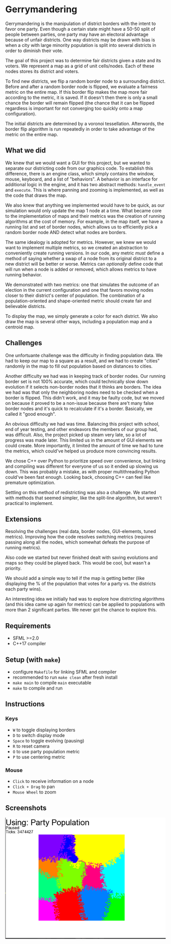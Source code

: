 # Gerrymandering

Gerrymandering is the manipulation of district borders with the intent to favor one party. Even though a certain state might have a 50-50 split of people between parties, one party may have an electoral advantage because of unfair districts. One way districts may be drawn with bias is when a city with large minority population is split into several districts in order to diminish their vote.

The goal of this project was to determine fair districts given a state and its voters. We represent a map as a grid of unit cells/nodes. Each of these nodes stores its district and voters.

To find new districts, we flip a random border node to a surrounding district. Before and after a random border node is flipped, we evaluate a fairness metric on the entire map. If this border flip makes the map more fair according to the metric, it is saved. If it doesn't then there is only a small chance the border will remain flipped (the chance that it can be flipped regardless is important for not converging too quickly onto a map configuration).

The initial districts are determined by a voronoi tessellation. Afterwords, the border flip algorithm is run repeatedly in order to take advantage of the metric on the entire map.

## What we did

We knew that we would want a GUI for this project, but we wanted to separate our districting code from our graphics code. To establish this difference, there is an engine class, which simply contains the window, mouse, keyboard, and a list of "behaviors". A behavior is an interface for additional logic in the engine, and it has two abstract methods: `handle_event` and `execute`. This is where panning and zooming is implemented, as well as the code that draws the map.

We also knew that anything we implemented would have to be quick, as our simulation would only update the map 1 node at a time. What became core to the implementation of maps and their metrics was the creation of running algorithms at the cost of memory. For example, in the map itself, we have a running list and set of border nodes, which allows us to efficiently pick a random border node AND detect what nodes are borders.

The same idealogy is adopted for metrics. However, we knew we would want to implement multiple metrics, so we created an abstraction to conveniently create running versions. In our code, any metric *must* define a method of saying whether a swap of a node from its original district to a new district will be better or worse. Metrics can *optionally* define code that will run when a node is added or removed, which allows metrics to have running behavior.

We demonstrated with two metrics: one that simulates the outcome of an election in the current configuration and one that favors moving nodes closer to their district's center of population. The combination of a population-oriented and shape-oriented metric should create fair and believable districts.

To display the map, we simply generate a color for each district. We also draw the map is several other ways, including a population map and a centroid map.

## Challenges

One unfortuante challenge was the difficulty in finding population data. We had to keep our map to a square as a result, and we had to create "cities" randomly in the map to fill out population based on distances to cities.

Another difficulty we had was in keeping track of border nodes. Our running border set is not 100% accurate, which could technically slow down evolution if it selects non-border nodes that it thinks are borders. The idea we had was that only the neighboring nodes need to be checked when a border is flipped. This didn't work, and it may be faulty code, but we moved on because it proved to be a non-issue because there are't many false border nodes and it's quick to recalculate if it's a border. Basically, we called it "good enough".

An obvious difficulty we had was time. Balancing this project with school, end of year testing, and other endeavors the members of our group had, was difficult. Also, the project picked up steam very late, so a lot of progress was made later. This limited us in the amount of GUI elements we could create. More importantly, it limited the amount of time we had to tune the metrics, which could've helped us produce more convincing results.

We chose C++ over Python to prioritize speed over convenience, but linking and compiling was different for everyone of us so it ended up slowing us down. This was probably a mistake, as with proper multithreading Python could've been fast enough. Looking back, choosing C++ can feel like premature optimization.

Settling on this method of redistricting was also a challenge. We started with methods that seemed simpler, like the split-line algorithm, but weren't practical to implement.

## Extensions

Resolving the challenges (real data, border nodes, GUI-elements, tuned metrics). Improving how the code resolves switching metrics (requires passing along all the nodes, which somewhat defeats the purpose of running metrics).

Also code we started but never finished dealt with saving evolutions and maps so they could be played back. This would be cool, but wasn't a priority.

We should add a simple way to tell if the map is getting better (like displaying the % of the population that votes for a party vs. the districts each party wins).

An interesting idea we initially had was to explore how districting algorithms (and this idea came up again for metrics) can be applied to populations with more than 2 significant parties. We never got the chance to explore this.

## Requirements

* SFML >=2.0
* C++17 compiler

## Setup (with `make`)

* configure `Makefile` for linking SFML and compiler
* recommended to run `make clean` after fresh install
* `make main` to compile `main` executable
* `make` to compile and run

## Instructions

### Keys

* `W` to toggle displaying borders
* `D` to switch display mode
* `Space` to toggle evolving (pausing)
* `R` to reset camera
* `O` to use party population metric
* `P` to use centering metric

### Mouse

* `Click` to receive information on a node
* `Click + Drag` to pan
* `Mouse Wheel` to zoom

## Screenshots

![Program in action](images/screenshot1.png)
